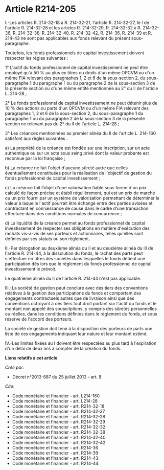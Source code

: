 # Article R214-205

I.-Les articles R. 214-32-18 à R. 214-32-21, l'article R. 214-32-27, le I de l'article R. 214-32-28 et les articles R.
214-32-29, R. 214-32-32 à R. 214-32-36, 
R. 214-32-38, R. 214-32-40, R. 214-32-42, 
R. 214-36, R. 214-39 et R. 214-43 ne sont pas applicables aux fonds relevant du présent sous-paragraphe. 

Toutefois, les fonds professionnels de capital investissement doivent respecter les règles suivantes : 

1° L'actif du fonds professionnel de capital investissement ne peut être employé qu'à 50 % au plus en titres ou droits d'un
même OPCVM ou d'un même FIA relevant des paragraphes 1, 2 et 6 de la sous-section 2, du sous-paragraphe 1 du paragraphe 1 ou
du paragraphe 2 de la sous-section 3 de la présente section ou d'une même entité mentionnée au 2° du II de l'article L.
214-28 ; 

2° Le fonds professionnel de capital investissement ne peut détenir plus de 10 % des actions ou parts d'un OPCVM ou d'un même
FIA relevant des paragraphes 1, 2 et 6 de la sous-section 2, du sous-paragraphe 1 du paragraphe 1 ou du paragraphe 2 de la
sous-section 3 de la présente section ne relevant pas du 2° du II de l'article L. 214-28 ; 

3° Les créances mentionnées au premier alinéa du II de l'article L. 214-160 satisfont aux règles suivantes : 

a) La propriété de la créance est fondée sur une inscription, sur un acte authentique ou sur un acte sous seing privé dont la
valeur probante est reconnue par la loi française ; 

b) La créance ne fait l'objet d'aucune sûreté autre que celles éventuellement constituées pour la réalisation de l'objectif
de gestion du fonds professionnel de capital investissement ; 

c) La créance fait l'objet d'une valorisation fiable sous forme d'un prix calculé de façon précise et établi régulièrement,
qui est un prix de marché ou un prix fourni par un système de valorisation permettant de déterminer la valeur à laquelle
l'actif pourrait être échangé entre des parties avisées et contractant en connaissance de cause dans le cadre d'une
transaction effectuée dans des conditions normales de concurrence ; 

d) La liquidité de la créance permet au fonds professionnel de capital investissement de respecter ses obligations en matière
d'exécution des rachats vis-à-vis de ses porteurs et actionnaires, telles qu'elles sont définies par ses statuts ou son
règlement. 

II.-Par dérogation au deuxième alinéa du II et au deuxième alinéa du III de l'article R. 214-44, à la dissolution du fonds,
le rachat des parts peut s'effectuer en titres des sociétés dans lesquelles le fonds détient une participation dès lors que
le règlement du fonds professionnel de capital investissement le prévoit. 

Le quatrième alinéa du II de l'article R. 214-44 n'est pas applicable. 

III.-La société de gestion peut conclure avec des tiers des conventions relatives à la gestion des participations du fonds et
comportant des engagements contractuels autres que de livraison ainsi que des conventions octroyant à des tiers tout droit
portant sur l'actif du fonds et le montant non appelé des souscriptions, y compris des sûretés personnelles ou réelles, dans
les conditions définies dans le règlement du fonds, et sous réserve de l'accord des porteurs. 

La société de gestion doit tenir à la disposition des porteurs de parts une liste de ces engagements indiquant leur nature et
leur montant estimé. 

IV.-Les limites fixées au I doivent être respectées au plus tard à l'expiration d'un délai de deux ans à compter de la
création du fonds.

**Liens relatifs à cet article**

_Créé par_:

  - Décret n°2013-687 du 25 juillet 2013 - art. 8

_Cite_:

  - Code monétaire et financier - art. L214-160
  - Code monétaire et financier - art. L214-28
  - Code monétaire et financier - art. R214-32-18
  - Code monétaire et financier - art. R214-32-27
  - Code monétaire et financier - art. R214-32-28
  - Code monétaire et financier - art. R214-32-29
  - Code monétaire et financier - art. R214-32-32
  - Code monétaire et financier - art. R214-32-38
  - Code monétaire et financier - art. R214-32-40
  - Code monétaire et financier - art. R214-32-42
  - Code monétaire et financier - art. R214-36
  - Code monétaire et financier - art. R214-39
  - Code monétaire et financier - art. R214-43
  - Code monétaire et financier - art. R214-44
